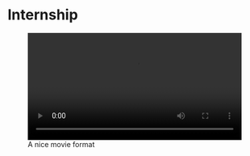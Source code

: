 # Internship


<figure class="large">
    <div class="myvideo">
       <video  style="display:block; width:100%; height:auto;" autoplay controls loop="loop">
           <source src="/media/video1.mp4" type="video/mp4" />
       </video>
    </div>
<figcaption>A nice movie format</figcaption>
</figure>
